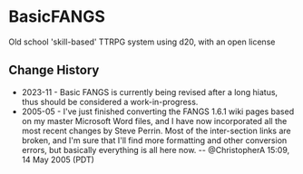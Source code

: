 # BasicFANGS
Old school 'skill-based' TTRPG system using d20, with an open license

## Change History
* 2023-11 - Basic FANGS is currently being revised after a long hiatus, thus should be considered a work-in-progress.
* 2005-05 - I've just finished converting the FANGS 1.6.1 wiki pages based on my master Microsoft Word files, and I have now incorporated all the most recent changes by Steve Perrin. Most of the inter-section links are broken, and I'm sure that I'll find more formatting and other conversion errors, but basically everything is all here now. -- @ChristopherA 15:09, 14 May 2005 (PDT)
